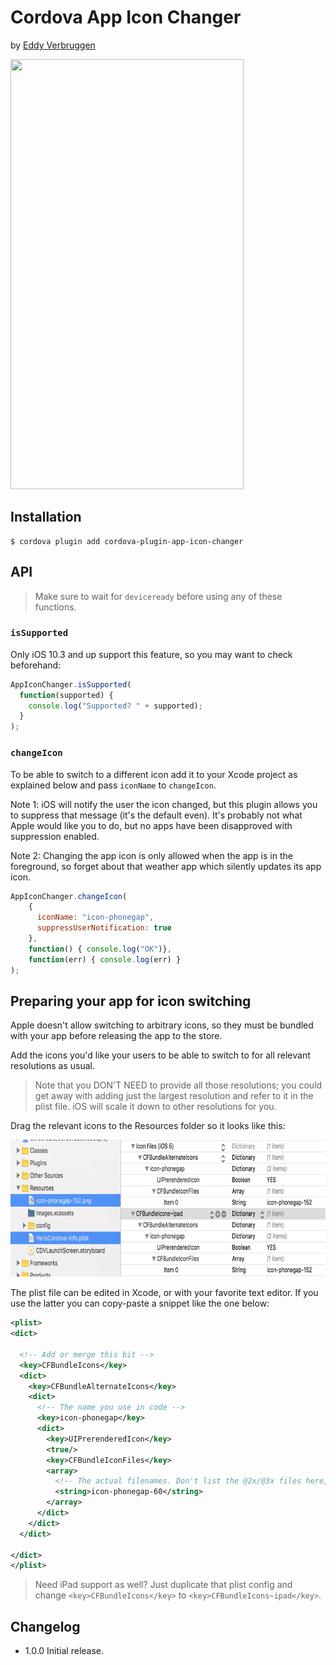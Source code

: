 # Cordova App Icon Changer
by [Eddy Verbruggen](http://twitter.com/eddyverbruggen)

<img src="https://github.com/EddyVerbruggen/cordova-plugin-app-icon-changer/raw/master/media/demo.gif" width="373px" height="688px" />

## Installation

```
$ cordova plugin add cordova-plugin-app-icon-changer
```

## API

> Make sure to wait for `deviceready` before using any of these functions.

### `isSupported`

Only iOS 10.3 and up support this feature, so you may want to check beforehand: 

```js
AppIconChanger.isSupported(
  function(supported) {
    console.log("Supported? " + supported);
  }
);
```

### `changeIcon`

To be able to switch to a different icon add it to your Xcode project as explained below and pass `iconName` to `changeIcon`.

Note 1: iOS will notify the user the icon changed, but this plugin allows you to suppress that message (it's the default even). It's probably not what Apple would like you to do, but no apps have been disapproved with suppression enabled.

Note 2: Changing the app icon is only allowed when the app is in the foreground, so forget about that weather app which silently updates its app icon.

```js
AppIconChanger.changeIcon(
    {
      iconName: "icon-phonegap",
      suppressUserNotification: true
    },
    function() { console.log("OK")},
    function(err) { console.log(err) }
);
```

## Preparing your app for icon switching
Apple doesn't allow switching to arbitrary icons, so they must be bundled with your app before releasing the app to the store.

Add the icons you'd like your users to be able to switch to for all relevant resolutions as usual.

> Note that you DON'T NEED to provide all those resolutions; you could get away with adding just the largest resolution and refer to it in the plist file. iOS will scale it down to other resolutions for you.

Drag the relevant icons to the Resources folder so it looks like this:

<img src="https://github.com/EddyVerbruggen/cordova-plugin-app-icon-changer/raw/master/media/xcode-config.png" width="725px" height="219px" />

The plist file can be edited in Xcode, or with your favorite text editor. If you use the latter you can copy-paste a snippet like the one below:

```xml
<plist>
<dict>

  <!-- Add or merge this bit -->
  <key>CFBundleIcons</key>
  <dict>
    <key>CFBundleAlternateIcons</key>
    <dict>
      <!-- The name you use in code -->
      <key>icon-phonegap</key>
      <dict>
        <key>UIPrerenderedIcon</key>
        <true/>
        <key>CFBundleIconFiles</key>
        <array>
          <!-- The actual filenames. Don't list the @2x/@3x files here, and you can use just the biggest one if you like -->
          <string>icon-phonegap-60</string>
        </array>
      </dict>
    </dict>
  </dict>

</dict>
</plist>
```

> Need iPad support as well? Just duplicate that plist config and change `<key>CFBundleIcons</key>` to `<key>CFBundleIcons~ipad</key>`.


## Changelog
* 1.0.0  Initial release.
